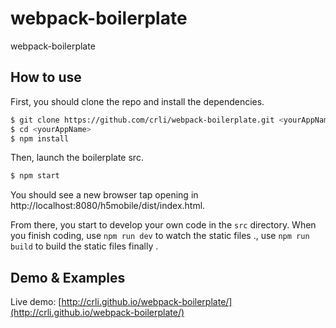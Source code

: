 # webpack-boilerplate
webpack-boilerplate


## How to use

First, you should clone the repo and install the dependencies.

```bash
$ git clone https://github.com/crli/webpack-boilerplate.git <yourAppName>
$ cd <yourAppName>
$ npm install
```

Then, launch the boilerplate src.

```bash
$ npm start
```

You should see a new browser tap opening  in http://localhost:8080/h5mobile/dist/index.html.

From there, you start to develop your own code in the `src` directory. When you finish coding, use `npm run dev` to watch the static files ., use `npm run build` to build the static files finally .

## Demo & Examples

Live demo: [http://crli.github.io/webpack-boilerplate/](http://crli.github.io/webpack-boilerplate/)



